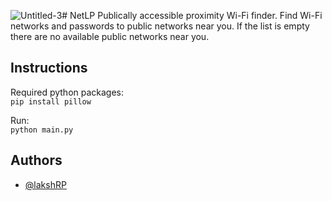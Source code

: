 ![Untitled-3](https://github.com/lakshRP/NetLP/assets/91580291/11fdc2c1-290d-4ff7-af78-dfd2e4b909b0)# NetLP
Publically accessible proximity Wi-Fi finder. Find Wi-Fi networks and passwords to public networks near you. If the list is empty there are no available public networks near you. 

## Instructions
Required python packages: \
`pip install pillow`

Run: \
`python main.py`



## Authors

- [@lakshRP](https://www.github.com/octokatherine)

